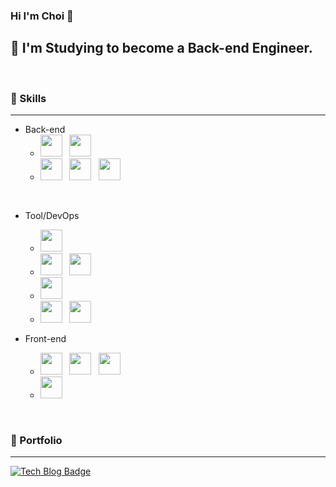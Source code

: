 ### Hi I'm Choi 👋

## 📝 I'm Studying to become a Back-end Engineer. 
&nbsp;
&nbsp;
### 🔧 Skills
----
- Back-end &nbsp;&nbsp;&nbsp;&nbsp;&nbsp;&nbsp;&nbsp;&nbsp;
  - <img src="https://user-images.githubusercontent.com/87963586/180588499-b0bda391-4152-4f66-84ea-e436f7cd9aac.png" width="35" height="35" />&nbsp;&nbsp;&nbsp;<img src="https://user-images.githubusercontent.com/87963586/180588552-7f464fd1-2c3b-465b-9cb5-edda2cd932bc.png" width="35" height="35" />
  - <img src="https://user-images.githubusercontent.com/87963586/180588554-ade3774c-2112-47cf-a3d9-5063c4c8dbf5.png" width="35" height="35" />&nbsp;&nbsp;&nbsp;<img src="https://user-images.githubusercontent.com/87963586/180588618-eb871ab6-9c40-49b6-8f3a-3156bfd7720f.png" width="35" height="35" />&nbsp;&nbsp;&nbsp;<img src="https://user-images.githubusercontent.com/87963586/180588620-148f85b4-981b-4fd3-9f63-b80a90f63d3e.png" width="35" height="35" />



&nbsp;

- Tool/DevOps &nbsp;&nbsp;&nbsp;&nbsp;&nbsp;&nbsp;&nbsp;&nbsp;
  - <img src="https://user-images.githubusercontent.com/87963586/180588642-5bb712db-9627-4537-875e-481b64f542f4.png" width="35" height="35" />
  - <img src="https://user-images.githubusercontent.com/87963586/180588664-f561d6cc-d66f-4f0e-afef-f07cf4b6fd75.png" width="35" height="35" />&nbsp;&nbsp;&nbsp;<img src="https://user-images.githubusercontent.com/87963586/180588666-d3d4958f-53f7-41b5-a244-4ddd5a922782.png" width="35" height="35" />
  - <img src="https://user-images.githubusercontent.com/87963586/180589574-02ad91f4-7416-496c-bb56-c18bbe755197.png" width="35" height="35" />
  - <img src="https://user-images.githubusercontent.com/87963586/180589565-cef7a293-bc90-4ec5-8c1b-2fe912cc7a60.png" width="35" height="35" />&nbsp;&nbsp;&nbsp;<img src="https://user-images.githubusercontent.com/87963586/180589569-6e886c69-4775-4d36-8366-33cab97def3f.png" width="35" height="35" />

- Front-end &nbsp;&nbsp;&nbsp;&nbsp;&nbsp;&nbsp;&nbsp;&nbsp;
  - <img src="https://user-images.githubusercontent.com/87963586/180589617-0ec9f55e-d54b-4aee-8714-f9124807612e.png" width="35" height="35" />&nbsp;&nbsp;&nbsp;<img src="https://user-images.githubusercontent.com/87963586/180589618-fbdec799-47dd-455d-a91b-4f4e83d035f8.jpg" width="35" height="35" />&nbsp;&nbsp;&nbsp;<img src="https://user-images.githubusercontent.com/87963586/180589620-dd3cf354-65e8-41c1-bd11-982bcc3fa199.png" width="35" height="35" />
  - <img src="https://user-images.githubusercontent.com/87963586/180589648-95274c04-ea53-4718-bc8a-6070c3450655.png" width="35" height="35" />


&nbsp;
&nbsp;
### 💼 Portfolio
----
[![Tech Blog Badge](http://img.shields.io/badge/-Tech%20blog-black?style=flat-square&logo=github&link=https://choi-korean.github.io/)](https://choi-korean.github.io/)

<!--
**Choi-Korean/Choi-Korean** is a ✨ _special_ ✨ repository because its `README.md` (this file) appears on your GitHub profile.

Here are some ideas to get you started:

- 🔭 I’m currently working on ...
- 🌱 I’m currently learning ...
- 👯 I’m looking to collaborate on ...
- 🤔 I’m looking for help with ...
- 💬 Ask me about ...
- 📫 How to reach me: ...
- 😄 Pronouns: ...
- ⚡ Fun fact: ...

 <img src="https://img.shields.io/badge/JAVA-007396?style=flat-square&logo=java&logoColor=white"> <img src="https://img.shields.io/badge/Python-3776AB?style=flat-square&logo=python&logoColor=white"/>
 
DB
<img src="https://img.shields.io/badge/oracle-F80000?style=flat-square&logo=oracle&logoColor=white"> <img src="https://img.shields.io/badge/mysql-4479A1?style=flat-square&logo=mysql&logoColor=white">

WEB
<img src="https://img.shields.io/badge/html-E34F26?style=flat-square&logo=html5&logoColor=white"> <img src="https://img.shields.io/badge/css-1572B6?style=flat-square&logo=css3&logoColor=white"> <img src="https://img.shields.io/badge/Javascript-F7DF1E?style=flat-square&logo=javascript&logoColor=black"/> <img src="https://img.shields.io/badge/apache tomcat-F8DC75?style=flat-square&logo=apachetomcat&logoColor=black">

Tools
<img src="https://img.shields.io/badge/visual studio code-007ACC?style=flat-square&logo=visualstudiocode&logoColor=white"> <img src="https://img.shields.io/badge/Eclipse IDE-2C2255?style=flat-square&logo=eclipseide&logoColor=white"> <img src="https://img.shields.io/badge/Spring-6DB33F?style=flat-square&logo=Spring&logoColor=white">

<div align=center>
  [![Hits](https://hits.seeyoufarm.com/api/count/incr/badge.svg?url=https%3A%2F%2Fgithub.com%2Fzzsza)](https://hits.seeyoufarm.com) 
</div>
-->
